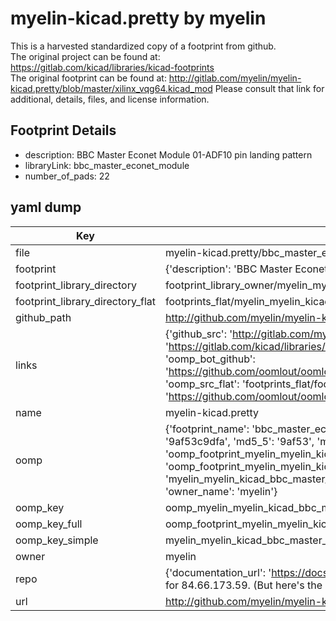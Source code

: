 # myelin-kicad.pretty by myelin  
This is a harvested standardized copy of a footprint from github.  
The original project can be found at:  
https://gitlab.com/kicad/libraries/kicad-footprints  
The original footprint can be found at:
http://gitlab.com/myelin/myelin-kicad.pretty/blob/master/xilinx_vqg64.kicad_mod
Please consult that link for additional, details, files, and license information.  
## Footprint Details
* description: BBC Master Econet Module 01-ADF10 pin landing pattern  
* libraryLink: bbc_master_econet_module  
* number_of_pads: 22  
## yaml dump  
| Key | Value |  
| --- | --- |  
| file | myelin-kicad.pretty/bbc_master_econet_module.kicad_mod |  
| footprint | {'description': 'BBC Master Econet Module 01-ADF10 pin landing pattern', 'libraryLink': 'bbc_master_econet_module', 'number_of_pads': 22} |  
| footprint_library_directory | footprint_library_owner/myelin_myelin-kicad.pretty |  
| footprint_library_directory_flat | footprints_flat/myelin_myelin_kicad_bbc_master_econet_module/working |  
| github_path | http://github.com/myelin/myelin-kicad.pretty/blob/master/bbc_master_econet_module.kicad_mod |  
| links | {'github_src': 'http://gitlab.com/myelin/myelin-kicad.pretty/blob/master/xilinx_vqg64.kicad_mod', 'github_src_repo': 'https://gitlab.com/kicad/libraries/kicad-footprints', 'oomp_bot': 'footprints/myelin_myelin_kicad_bbc_master_econet_module/working', 'oomp_bot_github': 'https://github.com/oomlout/oomlout_oomp_footprint_bot/tree/main/footprints/myelin_myelin_kicad_bbc_master_econet_module/working', 'oomp_src_flat': 'footprints_flat/footprints_flat/myelin_myelin_kicad_bbc_master_econet_module/working', 'oomp_src_flat_github': 'https://github.com/oomlout/oomlout_oomp_footprint_src/tree/main/footprints_flat/myelin_myelin_kicad_bbc_master_econet_module/working'} |  
| name | myelin-kicad.pretty |  
| oomp | {'footprint_name': 'bbc_master_econet_module', 'library_name': 'myelin_kicad', 'md5': '9af53c9dfac34c177a66c06e6499b2ae', 'md5_10': '9af53c9dfa', 'md5_5': '9af53', 'md5_6': '9af53c', 'oomp_key': 'oomp_myelin_myelin_kicad_bbc_master_econet_module', 'oomp_key_extra': 'oomp_footprint_myelin_myelin_kicad_bbc_master_econet_module', 'oomp_key_full': 'oomp_footprint_myelin_myelin_kicad_bbc_master_econet_module_9af53c', 'oomp_key_simple': 'myelin_myelin_kicad_bbc_master_econet_module', 'original_filename': 'myelin-kicad.pretty/bbc_master_econet_module.kicad_mod', 'owner_name': 'myelin'} |  
| oomp_key | oomp_myelin_myelin_kicad_bbc_master_econet_module |  
| oomp_key_full | oomp_footprint_myelin_myelin_kicad_bbc_master_econet_module |  
| oomp_key_simple | myelin_myelin_kicad_bbc_master_econet_module |  
| owner | myelin |  
| repo | {'documentation_url': 'https://docs.github.com/rest/overview/resources-in-the-rest-api#rate-limiting', 'message': "API rate limit exceeded for 84.66.173.59. (But here's the good news: Authenticated requests get a higher rate limit. Check out the documentation for more details.)"} |  
| url | http://github.com/myelin/myelin-kicad.pretty |  

